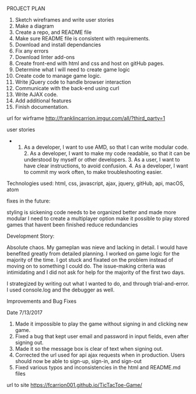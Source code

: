 PROJECT PLAN

1. Sketch wireframes and write user stories
2. Make a diagram
3. Create a repo, and README file
4. Make sure README file is consistent with requirements.
5. Download and install dependancies
6. Fix any errors
7. Download linter add-ons
8. Create front-end with html and css and host on gitHub pages.
9. Determine what I will need to create game logic
10. Create code to manage game logic.
11. Write jQuery code to handle browser interaction
12. Communicate with the back-end using curl
13. Write AJAX code.
14. Add additional features
15. Finish documentation.

url for wirframe
http://franklincarrion.imgur.com/all/?third_party=1

user stories

- 1. As a developer, I want to use AMD, so that I can write modular code.
      2. As a developer, I want to make my code readable, so that it can be
       understood by myself or other developers.
      3. As a user, I want to have clear instructions, to avoid confusion.
      4. As a developer, I want to commit my work often, to make troubleshooting
       easier.

Technologies used:
html, css, javascript, ajax, jquery, gitHub, api, macOS, atom

fixes in the future:

styling is sickening
code needs to be organized better and made more modular
I need to create a multiplayer option
make it possible to play stored games that havent been finished
reduce redundancies

Development Story:

Absolute chaos.  My gameplan was nieve and lacking in detail.  I would have
benefited greatly from detailed planning.  I worked on game logic for the
majority of the time.  I got stuck and fixated on the problem instead of moving on
to something I could do. The issue-making criteria was intimidating and I did not ask
for help for the majority of the first two days.

I strategized by writing out what I wanted to do, and through trial-and-error.
I used console.log and the debugger as well.

Improvements and Bug Fixes

Date 7/13/2017

  1. Made it impossible to play the game without signing in and clicking
     new game.
  2. Fixed a bug that kept user email and password in input fields, even after
     signing out.
  3. Made it so the message box is clear of text when signing out.
  4. Corrected the url used for api ajax requests when in production. Users
     should now be able to sign-up, sign-in, and sign-out
  5. Fixed various typos and inconsistencies in the html and README.md files

url to site
https://fcarrion001.github.io/TicTacToe-Game/
